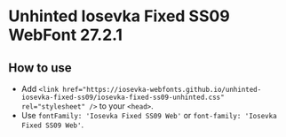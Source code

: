# Unhinted Iosevka Fixed SS09 WebFont 27.2.1

## How to use

- Add `<link href="https://iosevka-webfonts.github.io/unhinted-iosevka-fixed-ss09/iosevka-fixed-ss09-unhinted.css" rel="stylesheet" />` to your `<head>`.
- Use `fontFamily: 'Iosevka Fixed SS09 Web'` or `font-family: 'Iosevka Fixed SS09 Web'`.
